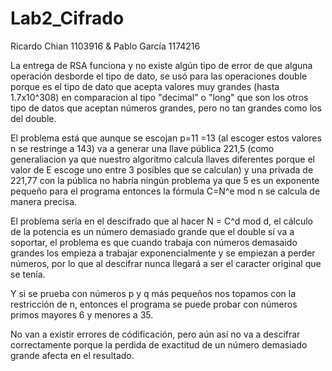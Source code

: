 # Lab2_Cifrado
Ricardo Chian 1103916 &amp; Pablo García 1174216

La entrega de RSA funciona y no existe algún tipo de error de que alguna operación desborde el tipo de dato, se usó para las operaciones double porque es el tipo de dato que acepta valores muy grandes (hasta 1.7x10^308) en comparacion al tipo "decimal" o "long" que son los otros tipo de datos que aceptan números grandes, pero no tan grandes como los del double.

El problema está que aunque se escojan p=11 =13 (al escoger estos valores n se restringe a 143) va a generar una llave pública 221,5 (como generaliacion ya que nuestro algoritmo calcula llaves diferentes porque el valor de E escoge uno entre 3 posibles que se calculan) y una privada de 221,77 con la pública no habría ningún problema ya que 5 es un exponente pequeño para el programa entonces la fórmula
C=N^e mod n se calcula de manera precisa.

El problema sería en el descifrado que al hacer N = C^d mod d, el cálculo de la potencia es un número demasiado grande que el double sí va a soportar, el problema es que cuando trabaja con números demasaido grandes los empieza a trabajar exponencialmente y se empiezan a perder números, por lo que al descifrar nunca llegará a ser el caracter original que se tenía.

Y si se prueba con números p y q más pequeños nos topamos con la restricción de n, entonces el programa se puede probar con números primos mayores 6 y menores a 35.

No van a existir errores de códificación, pero aún así no va a descifrar correctamente porque la perdida de exactitud de un número demasiado grande afecta en el resultado.
